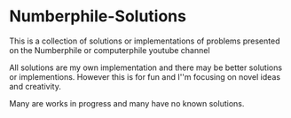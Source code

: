 # Numberphile-Solutions

This is a collection of solutions or implementations of problems presented on the Numberphile or computerphile youtube channel

All solutions are my own implementation and there may be better solutions or implementions. However this is for fun and I''m focusing on novel ideas and creativity. 

Many are works in progress and many have no known solutions. 
